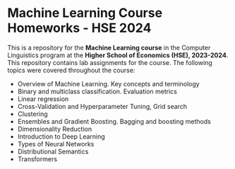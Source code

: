 # Machine Learning Course Homeworks - HSE 2024

This is a repository for the **Machine Learning course** in the Computer Linguistics program at the **Higher School of Economics (HSE), 2023-2024**. This repository contains lab assignments for the course.
The following topics were covered throughout the course:

* Overview of Machine Learning. Key concepts and terminology
* Binary and multiclass classification. Evaluation metrics
* Linear regression
* Cross-Validation and Hyperparameter Tuning, Grid search 
* Clustering
* Ensembles and Gradient Boosting. Bagging and boosting methods
* Dimensionality Reduction
* Introduction to Deep Learning
* Types of Neural Networks
* Distributional Semantics
* Transformers
